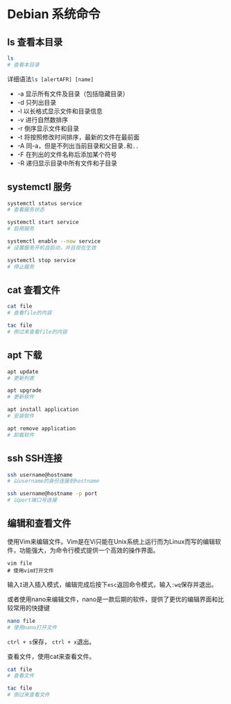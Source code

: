 # Debian 系统命令

## ls 查看本目录

```bash
ls 
# 查看本目录
```

详细语法`ls [alertAFR] [name]`

- -a 显示所有文件及目录（包括隐藏目录）
- -d 只列出目录
- -l 以长格式显示文件和目录信息
- -v 进行自然数排序
- -r 倒序显示文件和目录
- -t 将按照修改时间排序，最新的文件在最前面
- -A 同-a，但是不列出当前目录和父目录`.`和`..`
- -F 在列出的文件名称后添加某个符号
- -R 递归显示目录中所有文件和子目录

## systemctl 服务

```bash
systemctl status service
# 查看服务状态

systemctl start service
# 启用服务

systemctl enable --now service
# 设置服务开机自启动，并且现在生效

systemctl stop service
# 停止服务
```

## cat 查看文件

```bash
cat file
# 查看file的内容

tac file
# 倒过来查看file的内容
```

## apt 下载

```bash
apt update
# 更新列表

apt upgrade
# 更新软件

apt install application
# 安装软件

apt remove application
# 卸载软件
```

## ssh SSH连接

```bash
ssh username@hostname
# 以username的身份连接到hostname

ssh username@hostname -p port
# 以port端口号连接
```

## 编辑和查看文件

使用Vim来编辑文件。Vim是在Vi只能在Unix系统上运行而为Linux而写的编辑软件，功能强大，为命令行模式提供一个高效的操作界面。

```vim
vim file
# 使用vim打开文件
```

输入`I`进入插入模式，编辑完成后按下`esc`返回命令模式，输入`:wq`保存并退出。

或者使用nano来编辑文件，nano是一款后期的软件，提供了更优的编辑界面和比较常用的快捷键

```bash
nano file
# 使用nano打开文件
```

`ctrl + s`保存， `ctrl + x`退出。

查看文件，使用cat来查看文件。

```bash
cat file
# 查看文件

tac file
# 倒过来查看文件
```



